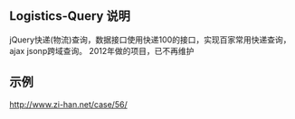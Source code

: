 ## Logistics-Query 说明
jQuery快递(物流)查询，数据接口使用快递100的接口，实现百家常用快递查询，ajax jsonp跨域查询。
2012年做的项目，已不再维护

## 示例
http://www.zi-han.net/case/56/
